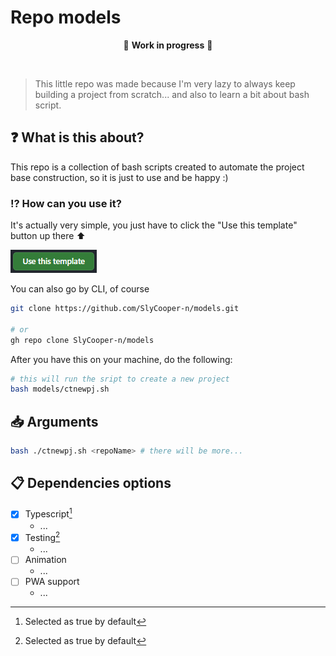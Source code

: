 # Repo models

<div align="center">

:construction: **Work in progress** :construction:

</div>

<br />

> This little repo was made because I'm very lazy to always keep building a project from scratch... and also to learn a bit about bash script.

## :question: What is this about?

This repo is a collection of bash scripts created to automate the project base construction, so it is just to use and be happy :)

### :interrobang: How can you use it?

It's actually very simple, you just have to click the "Use this template" button up there :arrow_up:

[![Use this template](./_docs/use-this-template-btn.png)](https://github.com/SlyCooper-n/models/generate)

You can also go by CLI, of course

```bash
git clone https://github.com/SlyCooper-n/models.git

# or
gh repo clone SlyCooper-n/models
```

After you have this on your machine, do the following:

```bash
# this will run the sript to create a new project
bash models/ctnewpj.sh
```

## :inbox_tray: Arguments

```bash
bash ./ctnewpj.sh <repoName> # there will be more...
```

## :clipboard: Dependencies options

- [x] Typescript[^marked]
  - ...
- [x] Testing[^marked]
  - ...
- [ ] Animation
  - ...
- [ ] PWA support
  - ...

[^marked]: Selected as true by default
